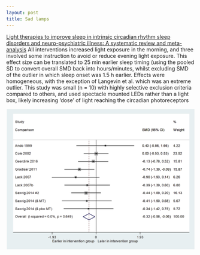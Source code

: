 ```yaml
---
layout: post
title: Sad lamps
---
```




[Light therapies to improve sleep in intrinsic circadian rhythm sleep disorders and neuro-psychiatric illness: A systematic review and meta-analysis](https://www.sciencedirect.com/science/article/pii/S1087079218301886) All interventions increased light exposure in the morning, and three involved some instruction to avoid or reduce evening light exposure. This effect size can be translated to 25 min earlier sleep timing (using the pooled SD to convert overall SMD back into hours/minutes, whilst excluding SMD of the outlier in which sleep onset was 1.5 h earlier. Effects were homogeneous, with the exception of Langevin et al. which was an extreme outlier. This study was small (n = 10) with highly selective exclusion criteria compared to others, and used spectacle mounted LEDs rather than a light box, likely increasing ‘dose’ of light reaching the circadian photoreceptors

![alt text](image.png)